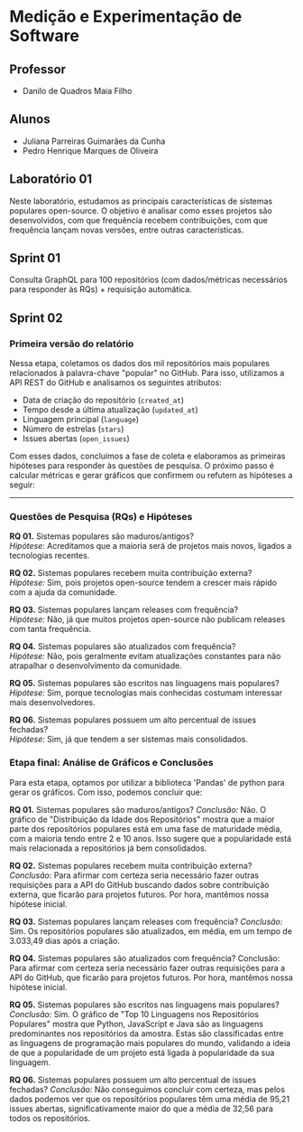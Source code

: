 # Medição e Experimentação de Software

## Professor 
- Danilo de Quadros Maia Filho

## Alunos
- Juliana Parreiras Guimarães da Cunha
- Pedro Henrique Marques de Oliveira

## Laboratório 01

Neste laboratório, estudamos as principais características de sistemas populares open-source. O objetivo é analisar como esses projetos são desenvolvidos, com que frequência recebem contribuições, com que frequência lançam novas versões, entre outras características.  

## Sprint 01  
Consulta GraphQL para 100 repositórios (com dados/métricas necessários para responder às RQs) + requisição automática.  

## Sprint 02  
### Primeira versão do relatório  
Nessa etapa, coletamos os dados dos mil repositórios mais populares relacionados à palavra-chave "popular" no GitHub. Para isso, utilizamos a API REST do GitHub e analisamos os seguintes atributos:  

- Data de criação do repositório (`created_at`)  
- Tempo desde a última atualização (`updated_at`)  
- Linguagem principal (`language`)  
- Número de estrelas (`stars`)  
- Issues abertas (`open_issues`)  

Com esses dados, concluímos a fase de coleta e elaboramos as primeiras hipóteses para responder às questões de pesquisa. O próximo passo é calcular métricas e gerar gráficos que confirmem ou refutem as hipóteses a seguir:  

---

### Questões de Pesquisa (RQs) e Hipóteses  

**RQ 01.** Sistemas populares são maduros/antigos?  
*Hipótese:* Acreditamos que a maioria será de projetos mais novos, ligados a tecnologias recentes.  

**RQ 02.** Sistemas populares recebem muita contribuição externa?  
*Hipótese:* Sim, pois projetos open-source tendem a crescer mais rápido com a ajuda da comunidade.  

**RQ 03.** Sistemas populares lançam releases com frequência?  
*Hipótese:* Não, já que muitos projetos open-source não publicam releases com tanta frequência.  

**RQ 04.** Sistemas populares são atualizados com frequência?  
*Hipótese:* Não, pois geralmente evitam atualizações constantes para não atrapalhar o desenvolvimento da comunidade.  

**RQ 05.** Sistemas populares são escritos nas linguagens mais populares?  
*Hipótese:* Sim, porque tecnologias mais conhecidas costumam interessar mais desenvolvedores.  

**RQ 06.** Sistemas populares possuem um alto percentual de issues fechadas?  
*Hipótese:* Sim, já que tendem a ser sistemas mais consolidados.  

### Etapa final: Análise de Gráficos e Conclusões
Para esta etapa, optamos por utilizar a biblioteca 'Pandas' de python para gerar os gráficos. Com isso, podemos concluir que:

**RQ 01.** Sistemas populares são maduros/antigos?
*Conclusão:* Não. O gráfico de "Distribuição da Idade dos Repositórios" mostra que a maior parte dos repositórios populares está em uma fase de maturidade média, com a maioria tendo entre 2 e 10 anos. Isso sugere que a popularidade está mais relacionada a repositórios já bem consolidados.

**RQ 02.** Sistemas populares recebem muita contribuição externa?
*Conclusão:* Para afirmar com certeza seria necessário fazer outras requisições para a API do GitHub buscando dados sobre contribuição externa, que ficarão para projetos futuros. Por hora, mantêmos nossa hipótese inicial.

**RQ 03.** Sistemas populares lançam releases com frequência?
*Conclusão:* Sim. Os repositórios populares são atualizados, em média, em um tempo de 3.033,49 dias após a criação.

**RQ 04.** Sistemas populares são atualizados com frequência?
Conclusão: Para afirmar com certeza seria necessário fazer outras requisições para a API do GitHub, que ficarão para projetos futuros. Por hora, mantêmos nossa hipótese inicial.

**RQ 05.** Sistemas populares são escritos nas linguagens mais populares?
*Conclusão:* Sim. O gráfico de "Top 10 Linguagens nos Repositórios Populares" mostra que Python, JavaScript e Java são as linguagens predominantes nos repositórios da amostra. Estas são classificadas entre as linguagens de programação mais populares do mundo, validando a ideia de que a popularidade de um projeto está ligada à popularidade da sua linguagem.

**RQ 06.** Sistemas populares possuem um alto percentual de issues fechadas?
*Conclusão:* Não conseguimos concluir com certeza, mas pelos dados podemos ver que os repositórios populares têm uma média de 95,21 issues abertas, significativamente maior do que a média de 32,56 para todos os repositórios.
